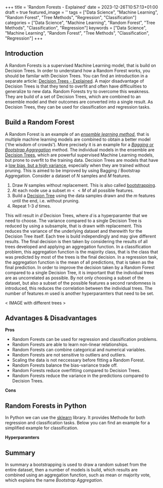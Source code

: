 +++
title = 'Random Forests - Explained'
date = 2023-12-26T10:57:13+01:00
draft = true
featured_image = ''
tags = ["Data Science", "Machine Learning", "Random Forest", "Tree Methods", "Regression", "Classification"]
categories = ["Data Science", "Machine Learning", "Random Forest", "Tree Methods", "Classification", "Regression"]
keywords = ["Data Science", "Machine Learning", "Random Forest", "Tree Methods", "Classification", "Regression"]
+++

## Introduction

A Random Forests is a supervised Machine Learning model, that is build on Decision Trees. In order to understand how a Random Forest works, you should be familar with Decision Trees. You can find an introduction in a separate article: [Decision Trees - Explained](). A major disadvantage of Decision Trees is that they tend to overfit and often have difficuilties to generalize to new data. Random Forests try to overcome this weakness. They are build of a set of Decision Trees, which are combined to an ensemble model and their outcomes are converted into a single result. As Decision Trees, they can be used for classification and regression tasks.

## Build a Random Forest

A Random Forest is an example of an [*ensemble learning method*](), that is multiple machine learning models are combined to obtain a better model ('the wisdom of crowds'). More precisely it is an example for a [*Bagging* or *Bootstrap Aggregation*]() method. The individual models in the ensemble are [Decision Trees](), which are powerful supervised Machine Learning models, but prone to overfit to the training data. Decision Trees are models that have a [low bias, but a high variance](), especially when they are trained without pruning. This is aimed to be improved by using Bagging / Bootstrap Aggregation. Consider a dataset of $N$ samples and $M$ features. 

1. Draw $N$ samples without replacement. This is also called [bootstrapping]().
2. At each node use a subset $m<<M$ of all possible features.
3. Build a [Decision Tree]() using the data samples drawn and the $m$ features until the end, i.e. without pruning.
4. Repeat 1-3 $d$ times.

This will result in $d$ Decision Trees, where $d$ is a hyperparamter that we need to choose. The variance compared to a single Decision Tree is reduced by using a subsample, that is drawn with replacement. This reduces the variance of the underlying dataset and therewith for the Decision Tree itself. Each tree is build independingly and may give different results. The final decision is then taken by considering the results of all trees developed and applying an aggregation function. In a classification problem, this aggregation function is the majority class, that is the class that was predicted by most of the trees is the final decision. In a regression task, the aggregation function is the mean of all predictions, that is taken as the final prediction. In order to improve the decision taken by a Random Forest compared to a single Decision Tree, it is important that the individual trees are as uncorrelated as possible. By not only choosing a subset of the dataset, but also a subset of the possible features a second randomness is introduced, this reduces the correlation between the individual trees. The number of features $m$ used is another hyperparamters that need to be set.

< IMAGE with different trees >

## Advantages & Disadvantages

**Pros**

* Random Forests can be used for regression and classification problems.
* Random Forests are able to learn non-linear relationships.
* Random Forests can combine categorical and numerical variables.
* Random Forests are not sensitive to outliers and outliers. 
* Scaling the data is not neccessary before fitting a Random Forest.
* Random Forests balance the bias-variance trade off.
* Random Forests reduce overfitting compared to Decision Trees.
* Random Forests reduce the variance in the predictions compared to Decision Trees.

**Cons**

## Random Forests in Python

In Python we can use the [sklearn]() library. It provides Methode for both regression and classification tasks. Below you can find an example for a simplified example for classification. 

**Hyperparamters**

## Summary
In summary a bootstrapping is used to draw a random subset from the entire dataset, then a number of models is build, which results are combined using an aggregation function, such as mean or majority vote, which explains the name *Bootstrap Aggregation*.
